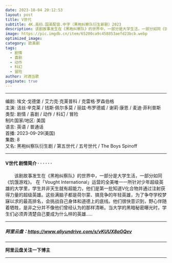 ```yaml
---
date: 2023-10-04 20:12:53
layout: post
title: V世代
subtitle: 4K.高码.国英配音.中字（黑袍纠察队衍生新剧）2023
description: 该剧故事发生在《黑袍纠察队》的世界中，一部分是大学生活，一部分如同《饥饿游戏》。 在「Vought International」运营的全美唯一一所针对少年超级英雄的大学里，学生并非天生就有超能力...
image: https://pic.imgdb.cn/item/65200ca9c458853aefd23bcb.webp
optimized_image: 
category: 欧美剧
tags:
  - 剧情
  - 喜剧
  - 动作
  - 科幻
  - 冒险
author: 对酒当歌
paginate: true
---
```


---

编剧: 埃文·戈德堡 / 艾力克·克莱普科 / 克雷格·罗森伯格  
主演: 洁丝·辛克莱 / 钱斯·佩尔多莫 / 丽兹·布罗德威 / 谢莉·康恩 / 麦迪·菲利普斯  
类型: 剧情 / 喜剧 / 动作 / 科幻 / 冒险  
制片国家/地区: 美国  
语言: 英语 / 普通话  
首播: 2023-09-29(美国)  
集数: 8  
又名: 黑袍纠察队衍生剧 / 第五世代 / 五号世代 / The Boys Spinoff  

---

#### V世代 剧情简介 · · · · · ·

　　该剧故事发生在《黑袍纠察队》的世界中，一部分是大学生活，一部分如同《饥饿游戏》。 在「Vought International」运营的全美唯一一所针对少年超级英雄的大学里，学生并非天生就有超能力，他们是第一批知道V化合物并通过注射获得力量的超级英雄。这些满脑子都是荷尔蒙、搞竞争的年轻英雄，为了争夺学校梦寐以求的最高排名，会挑战自己身体和道德上的底线。他们很快意识到，野心伴随着牺牲，是非之分并不像他们曾经认为的那样清晰。当大学的黑暗秘密曝光时，学生们必须弄清楚自己要成为什么样的英雄.....

---

##### 阿里云盘：<https://www.aliyundrive.com/s/vKUUX8aGQev>

---

**阿里云盘关注一下博主**

---
